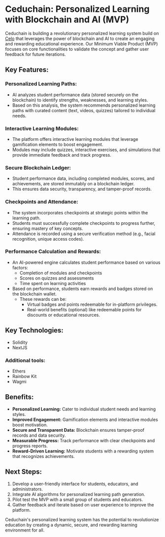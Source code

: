 # Ceduchain: Personalized Learning with Blockchain and AI (MVP)

Ceduchain is building a revolutionary personalized learning system build on [Celo](https://docs.celo.org/) that leverages the power of blockchain and AI to create an engaging and rewarding educational experience. Our Minimum Viable Product (MVP) focuses on core functionalities to validate the concept and gather user feedback for future iterations.


## Key Features:
### Personalized Learning Paths:
- AI analyzes student performance data (stored securely on the blockchain) to identify strengths, weaknesses, and learning styles.
- Based on this analysis, the system recommends personalized learning paths with curated content (text, videos, quizzes) tailored to individual needs.

### Interactive Learning Modules:
- The platform offers interactive learning modules that leverage gamification elements to boost engagement.
- Modules may include quizzes, interactive exercises, and simulations that provide immediate feedback and track progress.

### Secure Blockchain Ledger:
- Student performance data, including completed modules, scores, and achievements, are stored immutably on a blockchain ledger.
- This ensures data security, transparency, and tamper-proof records.

### Checkpoints and Attendance:
- The system incorporates checkpoints at strategic points within the learning path.
- Students must successfully complete checkpoints to progress further, ensuring mastery of key concepts.
- Attendance is recorded using a secure verification method (e.g., facial recognition, unique access codes).

### Performance Calculation and Rewards:
- An AI-powered engine calculates student performance based on various factors:
  - Completion of modules and checkpoints
  - Scores on quizzes and assessments
  - Time spent on learning activities
- Based on performance, students earn rewards and badges stored on the blockchain wallet.
  - These rewards can be:
    - Virtual badges and points redeemable for in-platform privileges.
    - Real-world benefits (optional) like redeemable points for discounts or educational resources.

## Key Technologies:
- Solidity
- NextJS

### Additional tools:
- Ethers
- Rainbow Kit
- Wagmi

## Benefits:
- **Personalized Learning:** Cater to individual student needs and learning styles.
- **Improved Engagement:** Gamification elements and interactive modules boost motivation.
- **Secure and Transparent Data:** Blockchain ensures tamper-proof records and data security.
- **Measurable Progress:** Track performance with clear checkpoints and progress reports.
- **Reward-Driven Learning:** Motivate students with a rewarding system that recognizes achievements.

## Next Steps:
1. Develop a user-friendly interface for students, educators, and administrators.
2. Integrate AI algorithms for personalized learning path generation.
3. Pilot test the MVP with a small group of students and educators.
4. Gather feedback and iterate based on user experience to improve the platform.

Ceduchain's personalized learning system has the potential to revolutionize education by creating a dynamic, secure, and rewarding learning environment for all.
